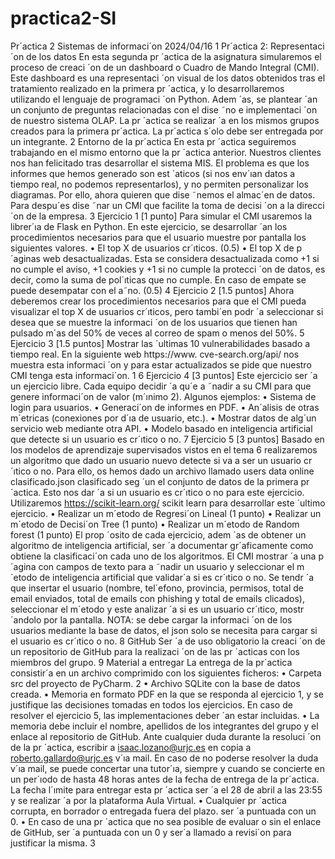 # practica2-SI

Pr´actica 2
Sistemas de informaci´on 2024/04/16
1 Pr´actica 2: Representaci´on de los datos
En esta segunda pr ´actica de la asignatura simularemos el proceso de creaci ´on de un dashboard o
Cuadro de Mando Integral (CMI). Este dashboard es una representaci ´on visual de los datos obtenidos
tras el tratamiento realizado en la primera pr ´actica, y lo desarrollaremos utilizando el lenguaje de
programaci ´on Python. Adem ´as, se plantear ´an un conjunto de preguntas relacionadas con el dise ˜no
e implementaci ´on de nuestro sistema OLAP. La pr ´actica se realizar ´a en los mismos grupos creados
para la primera pr´actica. La pr´actica s´olo debe ser entregada por un integrante.
2 Entorno de la pr´actica
En esta pr ´actica seguiremos trabajando en el mismo entorno que la pr ´actica anterior. Nuestros
clientes nos han felicitado tras desarrollar el sistema MIS.
El problema es que los informes que hemos generado son est ´aticos (si nos env´ıan datos a tiempo
real, no podemos representarlos), y no permiten personalizar los diagramas. Por ello, ahora quieren
que dise ˜nemos el almac´en de datos. Para despu´es dise ˜nar un CMI que facilite la toma de decisi ´on a
la direcci´on de la empresa.
3 Ejercicio 1 [1 punto]
Para simular el CMI usaremos la librer´ıa de Flask en Python. En este ejercicio, se desarrollar ´an los
procedimientos necesarios para que el usuario muestre por pantalla los siguientes valores.
• El top X de usuarios cr´ıticos. (0.5)
• El top X de p ´aginas web desactualizadas. Esta se considera desactualizada como +1 si no
cumple el aviso, +1 cookies y +1 si no cumple la protecci ´on de datos, es decir, como la suma
de pol´ıticas que no cumple. En caso de empate se puede desempatar con el a˜no. (0.5)
4 Ejercicio 2 [1.5 puntos]
Ahora deberemos crear los procedimientos necesarios para que el CMI pueda visualizar el top X
de usuarios cr´ıticos, pero tambi´en podr ´a seleccionar si desea que se muestre la informaci ´on de los
usuarios que tienen han pulsado m´as del 50% de veces al correo de spam o menos del 50%.
5 Ejercicio 3 [1.5 puntos]
Mostrar las ´ultimas 10 vulnerabilidades basado a tiempo real. En la siguiente web https://www.
cve-search.org/api/ nos muestra esta informaci ´on y para estar actualizados se pide que nuestro
CMI tenga esta informaci´on.
1
6 Ejercicio 4 [3 puntos]
Este ejercicio ser ´a un ejercicio libre. Cada equipo decidir ´a qu´e a ˜nadir a su CMI para que genere
informaci´on de valor (m´ınimo 2).
Algunos ejemplos:
• Sistema de login para usuarios.
• Generaci´on de informes en PDF.
• An´alisis de otras m´etricas (conexiones por d´ıa de usuario, etc.).
• Mostrar datos de alg´un servicio web mediante otra API.
• Modelo basado en inteligencia artificial que detecte si un usuario es cr´ıtico o no.
7 Ejercicio 5 [3 puntos]
Basado en los modelos de aprendizaje supervisados vistos en el tema 6 realizaremos un algoritmo
que dado un usuario nuevo detecte si va a ser un usuario cr´ıtico o no.
Para ello, os hemos dado un archivo llamado users data online clasificado.json clasificado
seg ´un el conjunto de datos de la primera pr ´actica. Esto nos dar ´a si un usuario es cr´ıtico o no para
este ejercicio.
Utilizaremos https://scikit-learn.org/ scikit learn para desarrollar este ´ultimo ejercicio.
• Realizar un m´etodo de Regresi´on Lineal (1 punto)
• Realizar un m´etodo de Decisi´on Tree (1 punto)
• Realizar un m´etodo de Random forest (1 punto)
El prop ´osito de cada ejercicio, adem ´as de obtener un algoritmo de inteligencia artificial, ser ´a
documentar gr´aficamente como obtiene la clasificaci´on cada uno de los algoritmos.
El CMI mostrar ´a una p ´agina con campos de texto para a ˜nadir un usuario y seleccionar el m´etodo de
inteligencia artificial que validar´a si es cr´ıtico o no.
Se tendr ´a que insertar el usuario (nombre, tel´efono, provincia, permisos, total de email enviados,
total de emails con phishing y total de emails clicados), seleccionar el m´etodo y este analizar ´a si es
un usuario cr´ıtico, mostr´andolo por la pantalla.
NOTA: se debe cargar la informaci ´on de los usuarios mediante la base de datos, el json solo se
necesita para cargar si el usuario es cr´ıtico o no.
8 GitHub
Ser ´a de uso obligatorio la creaci ´on de un repositorio de GitHub para la realizaci ´on de las pr ´acticas
con los miembros del grupo.
9 Material a entregar
La entrega de la pr´actica consistir´a en un archivo comprimido con los siguientes ficheros:
• Carpeta src del proyecto de PyCharm.
2
• Archivo SQLite con la base de datos creada.
• Memoria en formato PDF en la que se responda al ejercicio 1, y se justifique las decisiones
tomadas en todos los ejercicios. En caso de resolver el ejercicio 5, las implementaciones deber ´an
estar incluidas.
• La memoria debe incluir el nombre, apellidos de los integrantes del grupo y el enlace al
repositorio de GitHub.
Ante cualquier duda durante la resoluci ´on de la pr ´actica, escribir a isaac.lozano@urjc.es en copia
a roberto.gallardo@urjc.es v´ıa mail. En caso de no poderse resolver la duda v´ıa mail, se puede
concertar una tutor´ıa, siempre y cuando se concierte en un per´ıodo de hasta 48 horas antes de la
fecha de entrega de la pr´actica.
La fecha l´ımite para entregar esta pr ´actica ser ´a el 28 de abril a las 23:55 y se realizar ´a por la
plataforma Aula Virtual.
• Cualquier pr ´actica corrupta, en borrador o entregada fuera del plazo. ser ´a puntuada con un 0.
• En caso de una pr ´actica que no sea posible de evaluar o sin el enlace de GitHub, ser ´a puntuada
con un 0 y ser´a llamado a revisi´on para justificar la misma.
3
